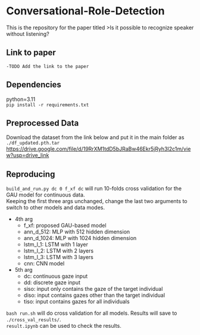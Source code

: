 # Conversational-Role-Detection

This is the repository for the paper titled >Is it possible to recognize speaker without listening?
## Link to paper
    -TODO Add the link to the paper
## Dependencies
python=3.11\
`pip install -r requirements.txt`

## Preprocessed Data
Download the dataset from the link below and put it in the main folder as `./df_updated.pth.tar`\
https://drive.google.com/file/d/19RrXM1tdD5bJRaBw46Ekr5jRyh3I2c1m/view?usp=drive_link

## Reproducing
`build_and_run.py dc 0 f_xf dc` will run 10-folds cross validation for the GAU model for continuous data.\
Keeping the first three args unchanged, change the last two arguments to switch to other models and data modes.
- 4th arg
    - f_xf: proposed GAU-based model
    - ann_d_512: MLP with 512 hidden dimension 
    - ann_d_1024: MLP with 1024 hidden dimension 
    - lstm_l_1: LSTM with 1 layer
    - lstm_l_2: LSTM with 2 layers
    - lstm_l_3: LSTM with 3 layers
    - cnn: CNN model
- 5th arg
    - dc: continuous gaze input
    - dd: discrete gaze input
    - siso: input only contains the gaze of the target individual
    - diso: input contains gazes other than the target individual
    - tiso: input contains gazes for all individuals

`bash run.sh` will do cross validation for all models.
Results will save to `./cross_val_results/`.\
`result.ipynb` can be used to check the results.
